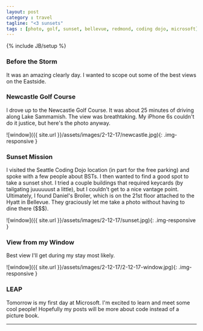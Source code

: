 ```yaml
---
layout: post
category : travel
tagline: "<3 sunsets"
tags : [photo, golf, sunset, bellevue, redmond, coding dojo, microsoft]
---
```

{% include JB/setup %}

### Before the Storm

It was an amazing clearly day. I wanted to scope out some of the best views on the Eastside.

### Newcastle Golf Course

I drove up to the Newcastle Golf Course. It was about 25 minutes of driving along Lake Sammamish. The view was breathtaking. My iPhone 6s couldn't do it justice, but here's the photo anyway.

![window]({{ site.url }}/assets/images/2-12-17/newcastle.jpg){: .img-responsive }


### Sunset Mission

I visited the Seattle Coding Dojo location (in part for the free parking) and spoke with a few people about BSTs. I then wanted to find a good spot to take a sunset shot. I tried a couple buildings that required keycards (by tailgating juuuuuust a little), but I couldn't get to a nice vantage point. Ultimately, I found Daniel's Broiler, which is on the 21st floor attached to the Hyatt in Bellevue. They graciously let me take a photo without having to dine there ($$$).

![window]({{ site.url }}/assets/images/2-12-17/sunset.jpg){: .img-responsive }

### View from my Window

Best view I'll get during my stay most likely.

![window]({{ site.url }}/assets/images/2-12-17/2-12-17-window.jpg){: .img-responsive }

### LEAP

Tomorrow is my first day at Microsoft. I'm excited to learn and meet some cool people! Hopefully my posts will be more about code instead of a picture book.

---
